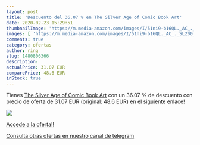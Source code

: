 ```yaml
---
layout: post
title: 'Descuento del 36.07 % en The Silver Age of Comic Book Art'
date: 2020-02-23 15:29:51
thumbnailImage: 'https://m.media-amazon.com/images/I/51ni9-b16QL._AC_._SL200_.jpg'
images: [ 'https://m.media-amazon.com/images/I/51ni9-b16QL._AC_._SL200_.jpg' ]
comments: true
category: ofertas
author: ring
slug: 1480806366
description:
actualPrice: 31.07 EUR
comparePrice: 48.6 EUR
inStock: true
---
```


Tienes [The Silver Age of Comic Book Art](https://www.amazon.es/dp/1480806366/?tag=redken-21) con un 36.07 % de descuento con precio de oferta de 31.07 EUR (original: 48.6 EUR) en el siguiente enlace!

[![](https://m.media-amazon.com/images/I/51ni9-b16QL._AC_._SL200_.jpg)](https://www.amazon.es/dp/1480806366/?tag=redken-21)

[Accede a la oferta!!](https://www.amazon.es/dp/1480806366/?tag=redken-21)

[Consulta otras ofertas en nuestro canal de telegram](https://t.me/s/ofertas25)
